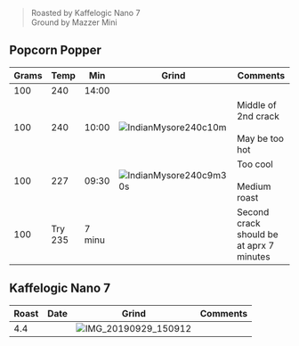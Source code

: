 > Roasted by Kaffelogic Nano 7<br>
> Ground by Mazzer Mini

## Popcorn Popper

| Grams | Temp | Min   | Grind | Comments 
|-------|--------|-------|-------|---------
| 100   | 240    | 14:00 |       | 
| 100   | 240    | 10:00 | ![IndianMysore240c10m](https://user-images.githubusercontent.com/2862029/65789855-5fd91000-e1b2-11e9-83f6-3ef9c333a8b1.jpg) | Middle of 2nd crack<br><br>May be too hot
| 100   | 227    | 09:30 | ![IndianMysore240c9m30s](https://user-images.githubusercontent.com/2862029/65804337-b0159980-e1d5-11e9-990c-82f86fd35b88.jpg) | Too cool<br><br>Medium roast
| 100   | Try 235 | 7 minu |  | Second crack should be at aprx 7 minutes

## Kaffelogic Nano 7

| Roast | Date | Grind | Comments |
|-------|------|-------|----------
| 4.4   |      | ![IMG_20190929_150912](https://user-images.githubusercontent.com/2862029/65824845-d61d6580-e2cb-11e9-8c6c-27cc2eddac6b.jpg) | 

